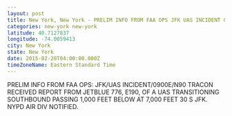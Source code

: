 ```yaml
---
layout: post
title: New York, New York - PRELIM INFO FROM FAA OPS JFK UAS INCIDENT 0900E N90 TRACON RECEIVED REPORT FROM JETBLUE
categories: new-york new-york
latitude: 40.7127837
longitude: -74.0059413
city: New York
state: New York
date: 2015-02-20T04:00:00.000Z
timeZoneName: Eastern Standard Time
---
```


PRELIM INFO FROM FAA OPS: JFK/UAS INCIDENT/0900E/N90 TRACON RECEIVED REPORT FROM JETBLUE 776, E190, OF A UAS TRANSITIONING SOUTHBOUND PASSING 1,000 FEET BELOW AT 7,000 FEET 30 S JFK. NYPD AIR DIV NOTIFIED.